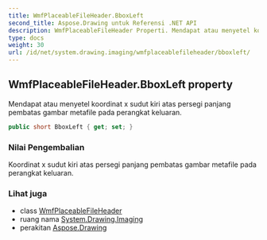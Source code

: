 ```yaml
---
title: WmfPlaceableFileHeader.BboxLeft
second_title: Aspose.Drawing untuk Referensi .NET API
description: WmfPlaceableFileHeader Properti. Mendapat atau menyetel koordinat x sudut kiri atas persegi panjang pembatas gambar metafile pada perangkat keluaran.
type: docs
weight: 30
url: /id/net/system.drawing.imaging/wmfplaceablefileheader/bboxleft/
---
```

## WmfPlaceableFileHeader.BboxLeft property

Mendapat atau menyetel koordinat x sudut kiri atas persegi panjang pembatas gambar metafile pada perangkat keluaran.

```csharp
public short BboxLeft { get; set; }
```

### Nilai Pengembalian

Koordinat x sudut kiri atas persegi panjang pembatas gambar metafile pada perangkat keluaran.

### Lihat juga

* class [WmfPlaceableFileHeader](../)
* ruang nama [System.Drawing.Imaging](../../wmfplaceablefileheader/)
* perakitan [Aspose.Drawing](../../../)


